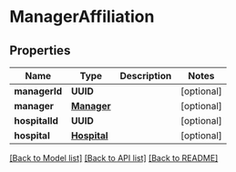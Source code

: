 # ManagerAffiliation

## Properties
Name | Type | Description | Notes
------------ | ------------- | ------------- | -------------
**managerId** | **UUID** |  | [optional] 
**manager** | [**Manager**](Manager.md) |  | [optional] 
**hospitalId** | **UUID** |  | [optional] 
**hospital** | [**Hospital**](Hospital.md) |  | [optional] 

[[Back to Model list]](../README.md#documentation-for-models) [[Back to API list]](../README.md#documentation-for-api-endpoints) [[Back to README]](../README.md)


